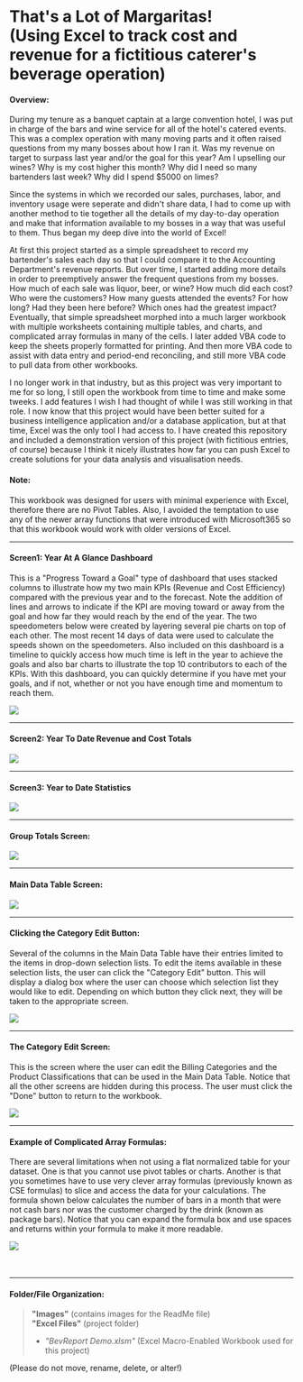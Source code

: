 <h1> That's a Lot of Margaritas! <br> (Using Excel to track cost and revenue for a fictitious caterer's beverage operation) </h1>

#### Overview: <br>

During my tenure as a banquet captain at a large convention hotel, I was put in charge of the bars and wine service for all of the hotel's catered events. 
This was a complex operation with many moving parts and it often raised questions from my many bosses about how I ran it. 
Was my revenue on target to surpass last year and/or the goal for this year? Am I upselling our wines? Why is my cost higher this month? 
Why did I need so many bartenders last week? Why did I spend $5000 on limes? <br>

Since the systems in which we recorded our sales, purchases, labor, and inventory usage were seperate and didn't share data, I had to come up with another method 
to tie together all the details of my day-to-day operation and make that information available to my bosses in a way that was useful to them. 
Thus began my deep dive into the world of Excel! <br>

At first this project started as a simple spreadsheet to record my bartender's sales each day so that I could compare it to the Accounting Department's 
revenue reports. But over time, I started adding more details in order to preemptively answer the frequent questions from my bosses. 
How much of each sale was liquor, beer, or wine? How much did each cost? Who were the customers? How many guests attended the events? For how long? 
Had they been here before? Which ones had the greatest impact? 
Eventually, that simple spreadsheet morphed into a much larger workbook with multiple worksheets containing multiple tables, and charts, 
and complicated array formulas in many of the cells. I later added VBA code to keep the sheets properly formatted for printing. And then more VBA code to assist 
with data entry and period-end reconciling, and still more VBA code to pull data from other workbooks. <br>

I no longer work in that industry, but as this project was very important to me for so long, I still open the workbook from time to time and make some tweeks. 
I add features I wish I had thought of while I was still working in that role. I now know that this project would have been better suited for a business intelligence 
application and/or a database application, but at that time, Excel was the only tool I had access to. I have created this repository and included a demonstration 
version of this project (with fictitious entries, of course) because I think it nicely illustrates how far you can push Excel to create solutions for your data 
analysis and visualisation needs.

#### Note: <br>
This workbook was designed for users with minimal experience with Excel, therefore there are no Pivot Tables. Also, I avoided the temptation to use any of the
newer array functions that were introduced with Microsoft365 so that this workbook would work with older versions of Excel. <br> <hr>

#### Screen1: Year At A Glance Dashboard <br>
This is a "Progress Toward a Goal" type of dashboard that uses stacked columns to illustrate how my two main KPIs (Revenue and Cost Efficiency) 
compared with the previous year and to the forecast. Note the addition of lines and arrows to indicate if the KPI are moving toward or away from the goal 
and how far they would reach by the end of the year. The two speedometers below were created by layering several pie charts on top of each other. The most recent 
14 days of data were used to calculate the speeds shown on the speedometers. Also included on this dashboard is a timeline to quickly access how much time is 
left in the year to achieve the goals and also bar charts to illustrate the top 10 contributors to each of the KPIs. With this dashboard, you can quickly 
determine if you have met your goals, and if not, whether or not you have enough time and momentum to reach them. <br>

<img src="Images/Progress-At-A-Glance-Screen.jpg"> <br> <hr>

#### Screen2: Year To Date Revenue and Cost Totals <br>

<img src="Images/YTD-Revenue-Screen.jpg"> <br> <hr>

#### Screen3: Year to Date Statistics <br>

<img src="Images/Other-Statistics-Screen.jpg"> <br> <hr>

#### Group Totals Screen: <br>

<img src="Images/Group-Totals-Screen.jpg"> <br> <hr>

#### Main Data Table Screen: <br>

<img src="Images/Main-Data-Table.jpg"> <br> <hr>

#### Clicking the Category Edit Button: <br>
Several of the columns in the Main Data Table have their entries limited to the items in drop-down selection lists. To edit the items available in these 
selection lists, the user can click the "Category Edit" button. This will display a dialog box where the user can choose which selection list they would 
like to edit. Depending on which button they click next, they will be taken to the appropriate screen.

<img src="Images/Category-Edit-Button.jpg"> <br> <hr>

#### The Category Edit Screen: <br>
This is the screen where the user can edit the Billing Categories and the Product Classifications that can be used in the Main Data Table. 
Notice that all the other screens are hidden during this process. The user must click the "Done" button to return to the workbook.

<img src="Images/Category-Edit-Screen.jpg"> <br> <hr>

#### Example of Complicated Array Formulas: <br>
There are several limitations when not using a flat normalized table for your dataset. One is that you cannot use pivot tables or charts. 
Another is that you sometimes have to use very clever array formulas (previously known as CSE formulas) to slice and access the data for your calculations. 
The formula shown below calculates the number of bars in a month that were not cash bars nor was the customer charged by the drink (known as package bars). 
Notice that you can expand the formula box and use spaces and returns within your formula to make it more readable.

<img src="Images/Using-Array-Formulas.jpg"> <br><br><br> <hr>

#### Folder/File Organization:

> **"Images"** (contains images for the ReadMe file) <br>
> **"Excel Files"** (project folder) <br>
> - *"BevReport Demo.xlsm"* (Excel Macro-Enabled Workbook used for this project) <br>

	
(Please do not move, rename, delete, or alter!)
